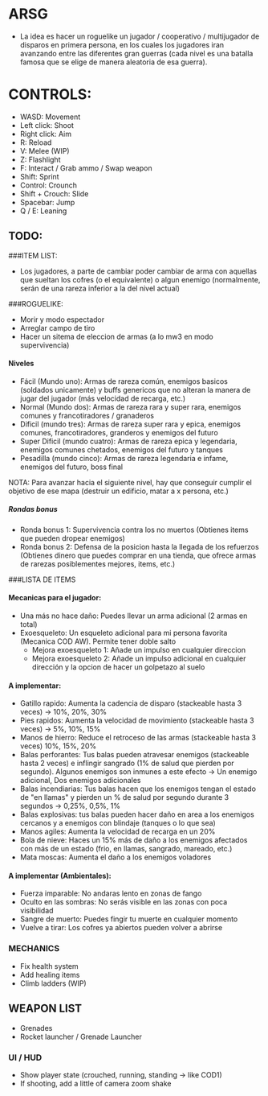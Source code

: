 # ARSG


- La idea es hacer un roguelike un jugador / cooperativo / multijugador de disparos en primera persona, en los cuales los jugadores iran avanzando entre las diferentes gran guerras (cada nivel es una batalla famosa
que se elige de manera aleatoria de esa guerra).

# CONTROLS:
- WASD: Movement
- Left click: Shoot
- Right click: Aim
- R: Reload
- V: Melee (WIP)
- Z: Flashlight
- F: Interact / Grab ammo / Swap weapon
- Shift: Sprint
- Control: Crounch
- Shift + Crouch: Slide
- Spacebar: Jump
- Q / E: Leaning

## TODO:

###ITEM LIST:
- Los jugadores, a parte de cambiar poder cambiar de arma con aquellas que sueltan los cofres (o el equivalente) o algun enemigo (normalmente, serán de una rareza inferior a la del nivel actual)

###ROGUELIKE:
- Morir y modo espectador
- Arreglar campo de tiro
- Hacer un sitema de eleccion de armas (a lo mw3 en modo supervivencia)

#### Niveles

- Fácil (Mundo uno): Armas de rareza común, enemigos basicos (soldados unicamente) y buffs genericos que no alteran la manera de jugar del jugador (más velocidad de recarga, etc.)
- Normal (Mundo dos): Armas de rareza rara y super rara, enemigos comunes y francotiradores / granaderos
- Dificil (mundo tres): Armas de rareza super rara y epica, enemigos comunes, francotiradores, granderos y enemigos del futuro
- Super Dificil (mundo cuatro): Armas de rareza epica y legendaria, enemigos comunes chetados, enemigos del futuro y tanques
- Pesadilla (mundo cinco): Armas de rareza legendaria e infame, enemigos del futuro, boss final

NOTA: Para avanzar hacia el siguiente nivel, hay que conseguir cumplir el objetivo de ese mapa (destruir un edificio, matar a x persona, etc.)

##### Rondas bonus
- Ronda bonus 1: Supervivencia contra los no muertos (Obtienes items que pueden dropear enemigos)
- Ronda bonus 2: Defensa de la posicion hasta la llegada de los refuerzos (Obtienes dinero que puedes comprar en una tienda, que ofrece armas de rarezas posiblementes mejores, items, etc.)

###LISTA DE ITEMS

#### Mecanicas para el jugador:
 - Una más no hace daño: Puedes llevar un arma adicional (2 armas en total)
 - Exoesqueleto: Un esqueleto adicional para mi persona favorita (Mecanica COD AW). Permite tener doble salto
	- Mejora exoesqueleto 1: Añade un impulso en cualquier direccion
	- Mejora exoesqueleto 2: Añade un impulso adicional en cualquier dirección y la opcion de hacer un golpetazo al suelo

#### A implementar:
 - Gatillo rapido: Aumenta la cadencia de disparo (stackeable hasta 3 veces) -> 10%, 20%, 30%
 - Pies rapidos: Aumenta la velocidad de movimiento (stackeable hasta 3 veces) -> 5%, 10%, 15%
 - Manos de hierro: Reduce el retroceso de las armas (stackeable hasta 3 veces) 10%, 15%, 20%
 - Balas perforantes: Tus balas pueden atravesar enemigos (stackeable hasta 2 veces) e inflingir sangrado (1% de salud que pierden por segundo). Algunos enemigos son inmunes a este efecto -> Un enemigo adicional, Dos enemigos adicionales
 - Balas incendiarias: Tus balas hacen que los enemigos tengan el estado de "en llamas" y pierden un % de salud por segundo durante 3 segundos -> 0,25%, 0,5%, 1%
 - Balas explosivas: tus balas pueden hacer daño en area a los enemigos cercanos y a enemigos con blindaje (tanques o lo que sea)
 - Manos agiles: Aumenta la velocidad de recarga en un 20%
 - Bola de nieve: Haces un 15% más de daño a los enemigos afectados con más de un estado (frio, en llamas, sangrado, mareado, etc.)
 - Mata moscas: Aumenta el daño a los enemigos voladores

#### A implementar (Ambientales):
- Fuerza imparable: No andaras lento en zonas de fango
- Oculto en las sombras: No serás visible en las zonas con poca visibilidad
- Sangre de muerto: Puedes fingir tu muerte en cualquier momento
- Vuelve a tirar: Los cofres ya abiertos pueden volver a abrirse

### MECHANICS
 - Fix health system
 - Add healing items
 - Climb ladders (WIP)

## WEAPON LIST
 - Grenades
 - Rocket launcher / Grenade Launcher
 
### UI / HUD
 - Show player state (crouched, running, standing -> like COD1)
 - If shooting, add a little of camera zoom shake
 

